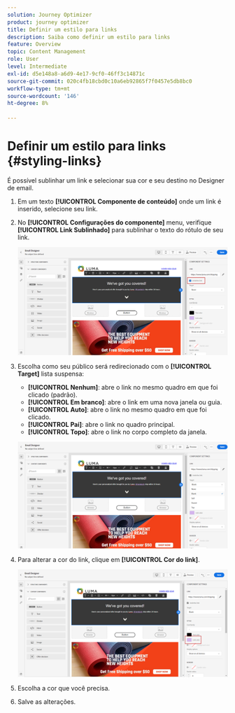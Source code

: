 ```yaml
---
solution: Journey Optimizer
product: journey optimizer
title: Definir um estilo para links
description: Saiba como definir um estilo para links
feature: Overview
topic: Content Management
role: User
level: Intermediate
exl-id: d5e148a8-a6d9-4e17-9cf0-46ff3c14871c
source-git-commit: 020c4fb18cbd0c10a6eb92865f7f0457e5db8bc0
workflow-type: tm+mt
source-wordcount: '146'
ht-degree: 8%

---
```


# Definir um estilo para links {#styling-links}

É possível sublinhar um link e selecionar sua cor e seu destino no Designer de email.

1. Em um texto **[!UICONTROL Componente de conteúdo]** onde um link é inserido, selecione seu link.

1. No **[!UICONTROL Configurações do componente]** menu, verifique **[!UICONTROL Link Sublinhado]** para sublinhar o texto do rótulo de seu link.

   ![](assets/link_1.png)

1. Escolha como seu público será redirecionado com o **[!UICONTROL Target]** lista suspensa:

   * **[!UICONTROL Nenhum]**: abre o link no mesmo quadro em que foi clicado (padrão).
   * **[!UICONTROL Em branco]**: abre o link em uma nova janela ou guia.
   * **[!UICONTROL Auto]**: abre o link no mesmo quadro em que foi clicado.
   * **[!UICONTROL Pai]**: abre o link no quadro principal.
   * **[!UICONTROL Topo]**: abre o link no corpo completo da janela.

   ![](assets/link_2.png)

1. Para alterar a cor do link, clique em **[!UICONTROL Cor do link]**.

   ![](assets/link_3.png)

1. Escolha a cor que você precisa.

1. Salve as alterações.
